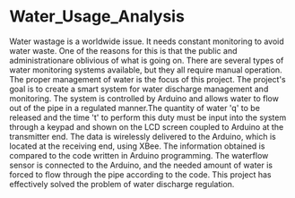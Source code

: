 # Water_Usage_Analysis
Water wastage is a worldwide issue. It needs constant monitoring to avoid water waste. One of the reasons for this is that the public and administrationare oblivious of what is going on. There are several types of water monitoring systems available, but they all require manual operation. The proper management of water is the focus of this project. The project's goal is to create a smart system for water discharge management and monitoring. The system is controlled by Arduino and allows water to flow out of the pipe in a regulated manner.The quantity of water 'q' to be released and the time 't' to perform this duty must be input into the system through a keypad and shown on the LCD screen coupled to Arduino at the transmitter end. The data is wirelessly delivered to the Arduino, which is located at the receiving end, using XBee. The information obtained is compared to the code written in Arduino programming. The waterflow sensor is connected to the Arduino, and the needed amount of water is forced to flow through the pipe according to the code. This project has effectively solved the problem of water discharge regulation.
